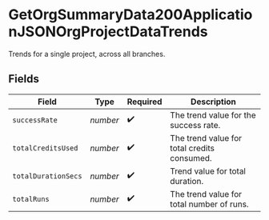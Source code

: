 # GetOrgSummaryData200ApplicationJSONOrgProjectDataTrends

Trends for a single project, across all branches.


## Fields

| Field                                       | Type                                        | Required                                    | Description                                 |
| ------------------------------------------- | ------------------------------------------- | ------------------------------------------- | ------------------------------------------- |
| `successRate`                               | *number*                                    | :heavy_check_mark:                          | The trend value for the success rate.       |
| `totalCreditsUsed`                          | *number*                                    | :heavy_check_mark:                          | The trend value for total credits consumed. |
| `totalDurationSecs`                         | *number*                                    | :heavy_check_mark:                          | Trend value for total duration.             |
| `totalRuns`                                 | *number*                                    | :heavy_check_mark:                          | The trend value for total number of runs.   |